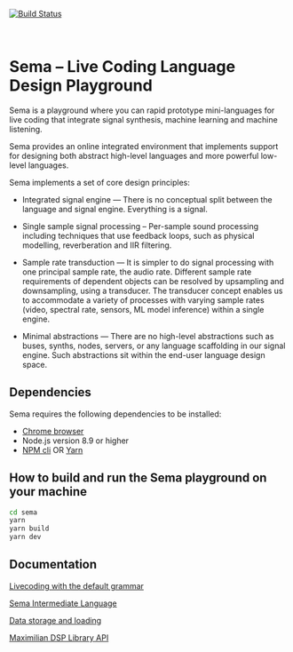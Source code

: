 [![Build Status](https://travis-ci.com/mimic-sussex/eppEditor.svg?branch=master)](https://travis-ci.com/mimic-sussex/eppEditor.svg?branch=master)

<br />


# Sema – Live Coding Language Design Playground #

Sema is a playground where you can rapid prototype mini-languages for live coding that integrate signal synthesis, machine learning and machine listening. 

Sema provides an online integrated environment that implements support for designing both abstract high-level languages and more powerful low-level languages.

Sema implements a set of core design principles:

* Integrated signal engine — There is no conceptual split between the language and signal engine. Everything is a signal.

* Single sample signal processing – Per-sample sound processing including techniques that use feedback loops, such as physical modelling, reverberation and IIR filtering.

* Sample rate transduction — It is simpler to do signal processing with one principal sample rate, the audio rate. Different sample rate requirements of dependent objects can be resolved by upsampling and downsampling, using a transducer. The transducer concept enables us to accommodate a variety of processes with varying sample rates (video, spectral rate, sensors, ML model inference) within a single engine.

* Minimal abstractions — There are no high-level abstractions such as buses, synths, nodes, servers, or any language scaffolding in our signal engine. Such abstractions sit within the end-user language design space.

## Dependencies

Sema requires the following dependencies to be installed:

 - [Chrome browser](https://www.google.com/chrome/) 
 - Node.js version 8.9 or higher
 - [NPM cli](https://docs.npmjs.com/cli/npm) OR [Yarn](https://yarnpkg.com/en/)
 

## How to build and run the Sema playground on your machine 

```sh
cd sema
yarn
yarn build
yarn dev
```

## Documentation

[Livecoding with the default grammar](doc/LiveCodingAPI_defaultGrammar.md)

[Sema Intermediate Language](doc/semaIR.md)

[Data storage and loading](doc/Model_loading_storing.md)

[Maximilian DSP Library API](doc/maxi_API_doc.md)
